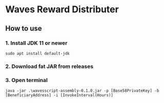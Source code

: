 # Waves Reward Distributer

## How to use
### 1. Install JDK 11 or newer
`sudo apt install default-jdk`
### 2. Download fat JAR from releases
### 3. Open terminal
`java -jar .\wavesscript-assembly-0.1.0.jar -p [Base58PrivateKey] -b [BeneficiaryAddress] -i [InvokeInterval(Hours)]`